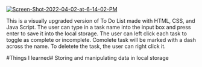 <a href="https://ibb.co/Pmb6Yzc"><img src="https://i.ibb.co/cgprvX6/Screen-Shot-2022-04-02-at-6-14-02-PM.png" alt="Screen-Shot-2022-04-02-at-6-14-02-PM" border="0"></a>

This is a visually upgraded version of To Do List made with HTML, CSS, and Java Script.
The user can type in a task name into the input box and press enter to save it into the local storage.
The user can left click each task to toggle as complete or incomplete. Comolete task will be marked with a dash across the name.
To deletete the task, the user can right click it.


#Things I learned#
Storing and manipulating data in local storage
